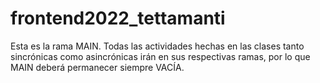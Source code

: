 # frontend2022_tettamanti
Esta es la rama MAIN. Todas las actividades hechas en las clases tanto sincrónicas como asincrónicas
irán en sus respectivas ramas, por lo que MAIN deberá permanecer siempre VACÍA.
